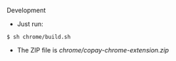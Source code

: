 Development

* Just run:

```
$ sh chrome/build.sh
```

* The ZIP file is *chrome/copay-chrome-extension.zip*
